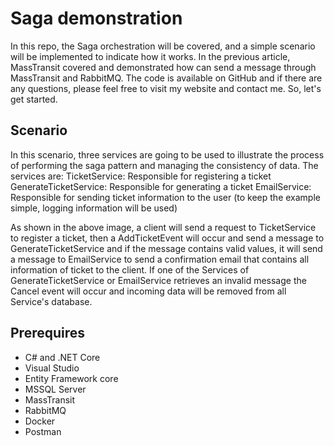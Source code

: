 # Saga demonstration
In this repo, the Saga orchestration will be covered, and a simple scenario will be implemented to indicate how it works. In the previous article, MassTransit covered and demonstrated how can send a message through MassTransit and RabbitMQ. The code is available on GitHub and if there are any questions, please feel free to visit my website and contact me. So, let's get started.

## Scenario
In this scenario, three services are going to be used to illustrate the process of performing the saga pattern and managing the consistency of data. The services are:
TicketService: Responsible for registering a ticket
GenerateTicketService: Responsible for generating a ticket
EmailService: Responsible for sending ticket information to the user (to keep the example simple, logging information will be used)

As shown in the above image, a client will send a request to TicketService to register a ticket, then a AddTicketEvent will occur and send a message to GenerateTicketService and if the message contains valid values, it will send a message to EmailService to send a confirmation email that contains all information of ticket to the client. If one of the Services of GenerateTicketService or EmailService retrieves an invalid message the Cancel event will occur and incoming data will be removed from all Service's database.

## Prerequires
- C# and .NET Core
- Visual Studio
- Entity Framework core
- MSSQL Server
- MassTransit
- RabbitMQ
- Docker
- Postman
